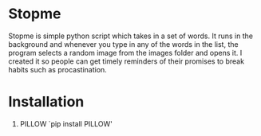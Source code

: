 # Stopme
Stopme is simple python script which takes in a set of words. It runs in the background and whenever you type in any of the words in
the list, the program selects a random image from the images folder and opens it. I created it so people can get timely reminders
of their promises to break habits such as procastination.   
# Installation
1. PILLOW
    `pip install PILLOW'
